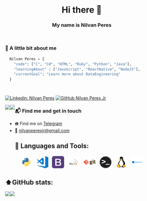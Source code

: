 <h1 align="center">Hi there 👋</h1>
<h3 align="center">My name is Nilvan Peres </h3>

<br/>

### :tada: A little bit about me


``` Python
  Nilvan Peres = {
    "code": ["C", "C#", "HTML", "Ruby", "Python", "Java"],
    "learningAbout" : ["JavaScript", "ReactNative", "NodeJS"],
    "currentGoal": "Learn more about DataEngineering"
  }
```
<br/>

[![Linkedin: Nilvan Peres](https://img.shields.io/badge/-NilvanPeres-blue?style=flat-square&logo=Linkedin&logoColor=white&link=https://www.linkedin.com/in/NilvanPeres/)](https://www.linkedin.com/in/nilvan-peres-costa-594611182/)
[![GitHub Nilvan Peres Jr](https://img.shields.io/github/followers/juninhigh?label=follow&style=social)](https://github.com/juninhigh)

<a href="https://github.com/juninhigh/github-readme-stats">
  <img align="left" height='150px' src="https://github-readme-stats.vercel.app/api/top-langs/?username=juninhigh&hide=jupyter%20notebook,html&layout=compact&theme=dracula" />
</a>

<a href="https://github.com/juninhigh/github-readme-statst">
  <img align="left"  height='150px' src="https://github-readme-stats.vercel.app/api?username=juninhigh&show_icons=true&theme=dracula" />
</a>

### :mailbox_with_mail: Find me and get in touch

- :phone: Find me on [Telegram](https://t.me/juninhigh)
- :email: nilvanperesjr@gmail.com

## 🧰 Languages and Tools:
<p align="center">
<img src="https://raw.githubusercontent.com/github/explore/80688e429a7d4ef2fca1e82350fe8e3517d3494d/topics/python/python.png" alt="Python" height="40" style="vertical-align:top; margin:4px">
<img src="https://raw.githubusercontent.com/github/explore/80688e429a7d4ef2fca1e82350fe8e3517d3494d/topics/visual-studio-code/visual-studio-code.png" alt="VS Code" height="40" style="vertical-align:top; margin:4px">
<img src="https://raw.githubusercontent.com/github/explore/80688e429a7d4ef2fca1e82350fe8e3517d3494d/topics/bootstrap/bootstrap.png" alt="Bootstrap" height="40" style="vertical-align:top; margin:4px">
<img src="https://raw.githubusercontent.com/github/explore/80688e429a7d4ef2fca1e82350fe8e3517d3494d/topics/mysql/mysql.png" alt="MySQL" height="40" style="vertical-align:top; margin:4px">
<img src="https://raw.githubusercontent.com/github/explore/80688e429a7d4ef2fca1e82350fe8e3517d3494d/topics/git/git.png" alt="Git" height="40" style="vertical-align:top; margin:4px">
<img src="https://raw.githubusercontent.com/github/explore/80688e429a7d4ef2fca1e82350fe8e3517d3494d/topics/terminal/terminal.png" alt="Terminal" height="40" style="vertical-align:top; margin:4px">
<img src="https://raw.githubusercontent.com/github/explore/80688e429a7d4ef2fca1e82350fe8e3517d3494d/topics/linux/linux.png" alt="Linux" height="40" style="vertical-align:top; margin:4px" alt="Windows" height="40" style="vertical-align:top; margin:4px">
<img src="https://raw.githubusercontent.com/github/explore/80688e429a7d4ef2fca1e82350fe8e3517d3494d/topics/windows/windows.png" alt="Windows" height="40" style="vertical-align:top; margin:4px">
</p>

## :arrow_up:GitHub stats:
<a href="https://github.com/juninhigh/github-readme-stats">
  <img align="left" height='150px' src="https://github-readme-stats.vercel.app/api/top-langs/?username=juninhigh&hide=jupyter%20notebook,html&layout=compact&theme=dracula" />
</a>

<a href="https://github.com/juninhigh/github-readme-statst">
  <img align="left"  height='150px' src="https://github-readme-stats.vercel.app/api?username=juninhigh&show_icons=true&theme=dracula" />
</a>

<br />
